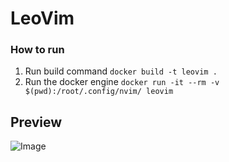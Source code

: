# LeoVim

### How to run

1. Run build command `docker build -t leovim .`
2. Run the docker engine  `docker run -it --rm -v $(pwd):/root/.config/nvim/ leovim`

## Preview

![Image](https://i.imgur.com/ZlLpv50.png)

